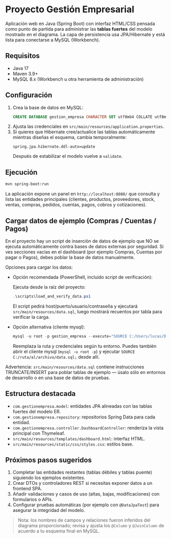 # Proyecto Gestión Empresarial

Aplicación web en Java (Spring Boot) con interfaz HTML/CSS pensada como punto de partida para administrar las **tablas fuertes** del modelo mostrado en el diagrama. La capa de persistencia usa JPA/Hibernate y está lista para conectarse a MySQL (Workbench).

## Requisitos

- Java 17
- Maven 3.9+
- MySQL 8.x (Workbench u otra herramienta de administración)

## Configuración

1. Crea la base de datos en MySQL:
   ```sql
   CREATE DATABASE gestion_empresa CHARACTER SET utf8mb4 COLLATE utf8mb4_unicode_ci;
   ```
2. Ajusta las credenciales en `src/main/resources/application.properties`.
3. Si quieres que Hibernate cree/actualice las tablas automáticamente mientras diseñas el esquema, cambia temporalmente:
   ```properties
   spring.jpa.hibernate.ddl-auto=update
   ```
   Después de estabilizar el modelo vuelve a `validate`.

## Ejecución

```bash
mvn spring-boot:run
```

La aplicación expone un panel en `http://localhost:8080/` que consulta y lista las entidades principales (clientes, productos, proveedores, stock, ventas, compras, pedidos, cuentas, pagos, cobros y cotizaciones).

## Cargar datos de ejemplo (Compras / Cuentas / Pagos)

En el proyecto hay un script de inserción de datos de ejemplo que NO se ejecuta automáticamente contra bases de datos externas por seguridad. Si ves secciones vacías en el dashboard (por ejemplo Compras, Cuentas por pagar o Pagos), debes poblar la base de datos manualmente.

Opciones para cargar los datos:

- Opción recomendada (PowerShell, incluido script de verificación):

   Ejecuta desde la raíz del proyecto:

   ```powershell
   .\scripts\load_and_verify_data.ps1
   ```

   El script pedirá host/puerto/usuario/contraseña y ejecutará `src/main/resources/data.sql`, luego mostrará recuentos por tabla para verificar la carga.

- Opción alternativa (cliente mysql):

   ```powershell
   mysql -u root -p gestion_empresa --execute="SOURCE C:/Users/lucas/Desktop/proyecto_gestion_empresa/src/main/resources/data.sql;"
   ```

   Reemplaza la ruta y credenciales según tu entorno. Puedes también abrir el cliente mysql (`mysql -u root -p`) y ejecutar `SOURCE C:/ruta/al/archivo/data.sql;` desde allí.

Advertencia: `src/main/resources/data.sql` contiene instrucciones TRUNCATE/INSERT para poblar tablas de ejemplo — úsalo sólo en entornos de desarrollo o en una base de datos de pruebas.

## Estructura destacada

- `com.gestionempresa.model`: entidades JPA alineadas con las tablas fuertes del modelo ER.
- `com.gestionempresa.repository`: repositorios Spring Data para cada entidad.
- `com.gestionempresa.controller.DashboardController`: renderiza la vista principal con Thymeleaf.
- `src/main/resources/templates/dashboard.html`: interfaz HTML.
- `src/main/resources/static/css/styles.css`: estilos base.

## Próximos pasos sugeridos

1. Completar las entidades restantes (tablas débiles y tablas puente) siguiendo los ejemplos existentes.
2. Crear DTOs y controladores REST si necesitas exponer datos a un frontend SPA.
3. Añadir validaciones y casos de uso (altas, bajas, modificaciones) con formularios o APIs.
4. Configurar pruebas automáticas (por ejemplo con `@DataJpaTest`) para asegurar la integridad del modelo.

> Nota: los nombres de campos y relaciones fueron inferidos del diagrama proporcionado; revisa y ajusta los `@Column` y `@JoinColumn` de acuerdo a tu esquema final en MySQL.
